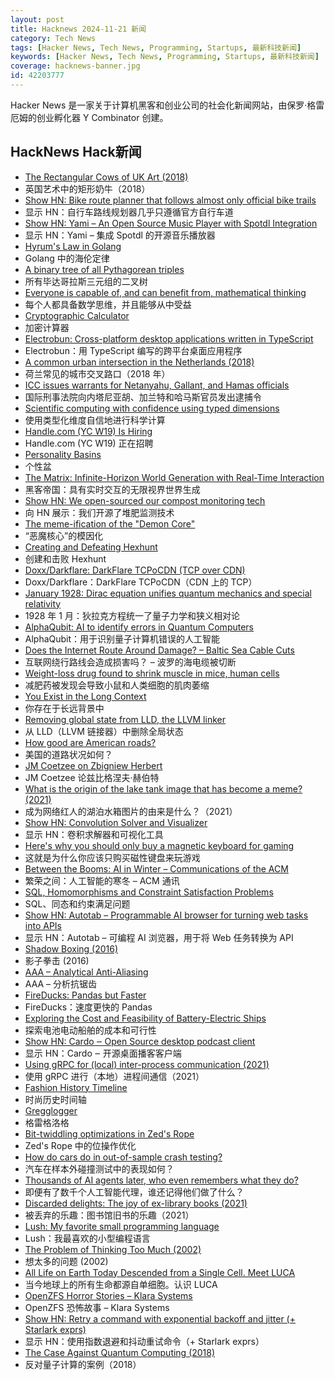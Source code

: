 ```yaml
---
layout: post
title: Hacknews 2024-11-21 新闻
category: Tech News
tags: [Hacker News, Tech News, Programming, Startups, 最新科技新闻]
keywords: [Hacker News, Tech News, Programming, Startups, 最新科技新闻]
coverage: hacknews-banner.jpg
id: 42203777
---
```


Hacker News 是一家关于计算机黑客和创业公司的社会化新闻网站，由保罗·格雷厄姆的创业孵化器 Y Combinator 创建。

## HackNews Hack新闻

- [The Rectangular Cows of UK Art (2018)](https://artuk.org/discover/stories/the-rectangular-cows-of-art-uk)
- 英国艺术中的矩形奶牛（2018）
- [Show HN: Bike route planner that follows almost only official bike trails](https://trailimap.com/)
- 显示 HN：自行车路线规划器几乎只遵循官方自行车道
- [Show HN: Yami – An Open Source Music Player with Spotdl Integration](https://github.com/DevER-M/yami)
- 显示 HN：Yami – 集成 Spotdl 的开源音乐播放器
- [Hyrum's Law in Golang](https://abenezer.org/blog/hyrum-law-in-golang)
- Golang 中的海伦定律
- [A binary tree of all Pythagorean triples](https://richardt.io/stereo_stern/)
- 所有毕达哥拉斯三元组的二叉树
- [Everyone is capable of, and can benefit from, mathematical thinking](https://www.quantamagazine.org/mathematical-thinking-isnt-what-you-think-it-is-20241118/)
- 每个人都具备数学思维，并且能够从中受益
- [Cryptographic Calculator](https://zka.lc/)
- 加密计算器
- [Electrobun: Cross-platform desktop applications written in TypeScript](https://electrobun.dev/)
- Electrobun：用 TypeScript 编写的跨平台桌面应用程序
- [A common urban intersection in the Netherlands (2018)](https://bicycledutch.wordpress.com/2018/02/20/a-common-urban-intersection-in-the-netherlands/)
- 荷兰常见的城市交叉路口（2018 年）
- [ICC issues warrants for Netanyahu, Gallant, and Hamas officials](https://www.icc-cpi.int/news/situation-state-palestine-icc-pre-trial-chamber-i-rejects-state-israels-challenges)
- 国际刑事法院向内塔尼亚胡、加兰特和哈马斯官员发出逮捕令
- [Scientific computing with confidence using typed dimensions](https://laurentrdc.xyz/posts/typed-dimensions.html)
- 使用类型化维度自信地进行科学计算
- [Handle.com (YC W19) Is Hiring](https://www.ycombinator.com/companies/handle-com/jobs/dRJJ0vK-senior-implementation-consultant)
- Handle.com (YC W19) 正在招聘
- [Personality Basins](https://near.blog/personality-basins/)
- 个性盆
- [The Matrix: Infinite-Horizon World Generation with Real-Time Interaction](https://thematrix1999.github.io/)
- 黑客帝国：具有实时交互的无限视界世界生成
- [Show HN: We open-sourced our compost monitoring tech](https://github.com/gtls64/MontyHome-Hackers-Guide)
- 向 HN 展示：我们开源了堆肥监测技术
- [The meme-ification of the "Demon Core"](https://doomsdaymachines.net/p/the-meme-ification-of-the-demon-core)
- “恶魔核心”的模因化
- [Creating and Defeating Hexhunt](https://adamzweiger.github.io/posts/creating-and-defeating-hexhunt)
- 创建和击败 Hexhunt
- [Doxx/Darkflare: DarkFlare TCPoCDN (TCP over CDN)](https://github.com/doxx/darkflare)
- Doxx/Darkflare：DarkFlare TCPoCDN（CDN 上的 TCP）
- [January 1928: Dirac equation unifies quantum mechanics and special relativity](https://www.aps.org/apsnews/2024/11/mathematical-intuition-dirac-quantum-mechanics)
- 1928 年 1 月：狄拉克方程统一了量子力学和狭义相对论
- [AlphaQubit: AI to identify errors in Quantum Computers](https://blog.google/technology/google-deepmind/alphaqubit-quantum-error-correction/)
- AlphaQubit：用于识别量子计算机错误的人工智能
- [Does the Internet Route Around Damage? – Baltic Sea Cable Cuts](https://labs.ripe.net/author/emileaben/does-the-internet-route-around-damage-baltic-sea-cable-cuts/)
- 互联网绕行路线会造成损害吗？ – 波罗的海电缆被切断
- [Weight-loss drug found to shrink muscle in mice, human cells](https://www.ualberta.ca/en/folio/2024/11/weight-loss-drug-found-to-shrink-heart-muscle.html)
- 减肥药被发现会导致小鼠和人类细胞的肌肉萎缩
- [You Exist in the Long Context](https://thelongcontext.com/)
- 你存在于长远背景中
- [Removing global state from LLD, the LLVM linker](https://maskray.me/blog/2024-11-17-removing-global-state-from-lld)
- 从 LLD（LLVM 链接器）中删除全局状态
- [How good are American roads?](https://www.construction-physics.com/p/how-good-are-american-roads)
- 美国的道路状况如何？
- [JM Coetzee on Zbigniew Herbert](https://www.telegraph.co.uk/books/authors/jm-coetzee-zbigniew-herbert-poetry-penguin-modern-classics/)
- JM Coetzee 论兹比格涅夫·赫伯特
- [What is the origin of the lake tank image that has become a meme? (2021)](https://history.stackexchange.com/questions/57033/what-is-the-origin-of-the-lake-tank-image-that-has-become-a-meme)
- 成为网络红人的湖泊水箱图片的由来是什么？（2021）
- [Show HN: Convolution Solver and Visualizer](https://convolution-solver.ybouane.com/)
- 显示 HN：卷积求解器和可视化工具
- [Here's why you should only buy a magnetic keyboard for gaming](https://www.tomsguide.com/computing/peripherals/mechanical-keyboards-are-dead-heres-why-you-should-only-buy-a-magnetic-keyboard-for-gaming)
- 这就是为什么你应该只购买磁性键盘来玩游戏
- [Between the Booms: AI in Winter – Communications of the ACM](https://cacm.acm.org/opinion/between-the-booms-ai-in-winter/)
- 繁荣之间：人工智能的寒冬 – ACM 通讯
- [SQL, Homomorphisms and Constraint Satisfaction Problems](https://www.philipzucker.com/sql_graph_csp/)
- SQL、同态和约束满足问题
- [Show HN: Autotab – Programmable AI browser for turning web tasks into APIs]()
- 显示 HN：Autotab – 可编程 AI 浏览器，用于将 Web 任务转换为 API
- [Shadow Boxing (2016)](https://www.espn.com/espn/eticket/story?page=091216/jimmyrobinson&redirected=true)
- 影子拳击 (2016)
- [AAA – Analytical Anti-Aliasing](https://blog.frost.kiwi/analytical-anti-aliasing/)
- AAA – 分析抗锯齿
- [FireDucks: Pandas but Faster](https://hwisnu.bearblog.dev/fireducks-pandas-but-100x-faster/)
- FireDucks：速度更快的 Pandas
- [Exploring the Cost and Feasibility of Battery-Electric Ships](https://newscenter.lbl.gov/2024/10/30/exploring-the-cost-and-feasibility-of-battery-electric-ships/)
- 探索电池电动船舶的成本和可行性
- [Show HN: Cardo ‒ Open Source desktop podcast client](https://cardo-podcast.github.io/)
- 显示 HN：Cardo ‒ 开源桌面播客客户端
- [Using gRPC for (local) inter-process communication (2021)](https://www.mpi-hd.mpg.de/personalhomes/fwerner/research/2021/09/grpc-for-ipc/)
- 使用 gRPC 进行（本地）进程间通信（2021）
- [Fashion History Timeline](https://fashionhistory.fitnyc.edu/)
- 时尚历史时间轴
- [Gregglogger](https://untested.sonnet.io/notes/gregglogger/)
- 格雷格洛格
- [Bit-twiddling optimizations in Zed's Rope](https://zed.dev/blog/zed-decoded-rope-optimizations-part-1)
- Zed's Rope 中的位操作优化
- [How do cars do in out-of-sample crash testing?](https://danluu.com/car-safety/)
- 汽车在样本外碰撞测试中的表现如何？
- [Thousands of AI agents later, who even remembers what they do?](https://www.theregister.com/2024/11/21/gartner_agentic_ai/)
- 即便有了数千个人工智能代理，谁还记得他们做了什么？
- [Discarded delights: The joy of ex-library books (2021)](https://www.abebooks.com/books/ex-library-books)
- 被丢弃的乐趣：图书馆旧书的乐趣（2021）
- [Lush: My favorite small programming language](https://scottlocklin.wordpress.com/2024/11/19/lush-my-favorite-small-programming-language/)
- Lush：我最喜欢的小型编程语言
- [The Problem of Thinking Too Much (2002)](https://www.jstor.org/stable/3824296)
- 想太多的问题 (2002)
- [All Life on Earth Today Descended from a Single Cell. Meet LUCA](https://www.quantamagazine.org/all-life-on-earth-today-descended-from-a-single-cell-meet-luca-20241120/)
- 当今地球上的所有生命都源自单细胞。认识 LUCA
- [OpenZFS Horror Stories – Klara Systems](https://klarasystems.com/webinars/openzfs-horror-stories/)
- OpenZFS 恐怖故事 – Klara Systems
- [Show HN: Retry a command with exponential backoff and jitter (+ Starlark exprs)](https://github.com/dbohdan/recur)
- 显示 HN：使用指数退避和抖动重试命令（+ Starlark exprs）
- [The Case Against Quantum Computing (2018)](https://spectrum.ieee.org/the-case-against-quantum-computing)
- 反对量子计算的案例（2018）

